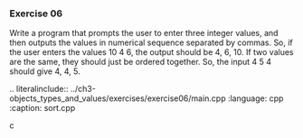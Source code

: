 ### Exercise 06

Write a program that prompts the user to enter three integer values, and then outputs the values in numerical sequence separated by commas. 
So, if the user enters the values 10 4 6, the output should be 4, 6, 10. 
If two values are the same, they should just be ordered together. So, the input 4 5 4 should give 4, 4, 5.

.. literalinclude:: ../ch3-objects_types_and_values/exercises/exercise06/main.cpp
   :language: cpp
   :caption: sort.cpp

c
